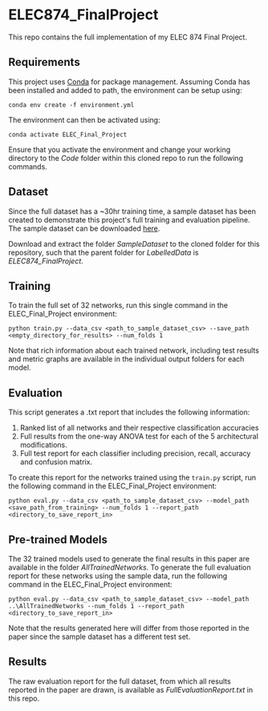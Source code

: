 # ELEC874_FinalProject
This repo contains the full implementation of my ELEC 874 Final Project. 

## Requirements

This project uses [Conda](https://docs.conda.io/en/latest/) for package management. Assuming Conda has been installed and added to path, the environment can be setup using:

```setup
conda env create -f environment.yml
```

The environment can then be activated using:

```activate
conda activate ELEC_Final_Project
```

Ensure that you activate the environment and change your working directory to the *Code* folder within this cloned repo to run the following commands.

## Dataset

Since the full dataset has a ~30hr training time, a sample dataset has been created to demonstrate this project's full training and evaluation pipeline. The sample dataset can be downloaded [here](https://queensuca-my.sharepoint.com/:u:/g/personal/14cb49_queensu_ca/ETyJdufwIXpMrEVXQ52qGpEB2-2g6XskbN0lzk5TvSQc8Q?e=SFPqAw).

Download and extract the folder *SampleDataset* to the cloned folder for this repository, such that the parent folder for *LabelledData* is *ELEC874_FinalProject*.

## Training

To train the full set of 32 networks, run this single command in the ELEC_Final_Project environment:

```command1
python train.py --data_csv <path_to_sample_dataset_csv> --save_path <empty_directory_for_results> --num_folds 1
```

Note that rich information about each trained network, including test results and metric graphs are available in the individual output folders for each model.

## Evaluation

This script generates a .txt report that includes the following information:
1. Ranked list of all networks and their respective classification accuracies
2. Full results from the one-way ANOVA test for each of the 5 architectural modifications.
3. Full test report for each classifier including precision, recall, accuracy and confusion matrix.

To create this report for the networks trained using the ```train.py``` script, run the following command in the ELEC_Final_Project environment:

```command2
python eval.py --data_csv <path_to_sample_dataset_csv> --model_path <save_path_from_training> --num_folds 1 --report_path <directory_to_save_report_in>
```

## Pre-trained Models

The 32 trained models used to generate the final results in this paper are available in the folder *AllTrainedNetworks*. To generate the full evaluation report for these networks using the sample data, run the following command in the ELEC_Final_Project environment:

```command3
python eval.py --data_csv <path_to_sample_dataset_csv> --model_path ..\AllTrainedNetworks --num_folds 1 --report_path <directory_to_save_report_in>
```

Note that the results generated here will differ from those reported in the paper since the sample dataset has a different test set.

## Results

The raw evaluation report for the full dataset, from which all results reported in the paper are drawn, is available as *FullEvaluationReport.txt* in this repo.
